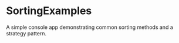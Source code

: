 # SortingExamples
A simple console app demonstrating common sorting methods and a strategy pattern.
